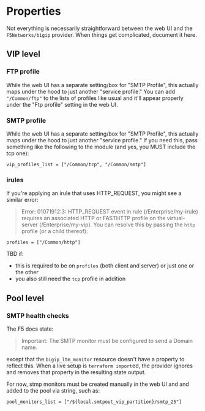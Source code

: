 # Properties

Not everything is necessarily straightforward between the web UI and the `F5Networks/bigip` provider.  When things get complicated, document it here.

## VIP level

### FTP profile

While the web UI has a separate setting/box for "SMTP Profile", this actually maps under the hood to just another "service profile." You can add `"/Common/ftp"` to the lists of profiles like usual and it'll appear properly under the "Ftp profile" setting in the web UI.

### SMTP profile

While the web UI has a separate setting/box for "SMTP Profile", this actually maps under the hood to just another "service profile."  If you need this, pass something like the following to the module (and yes, you MUST include the tcp one):

`vip_profiles_list = ["/Common/tcp", "/Common/smtp"]`

### irules

If you're applying an irule that uses HTTP_REQUEST, you might see a similar error:

> Error: 01071912:3: HTTP_REQUEST event in rule (/Enterprise/my-irule) requires an associated HTTP or FASTHTTP profile on the virtual-server (/Enterprise/my-vip).  You can resolve this by passing the `http` profile (or a child thereof):

`profiles = ["/Common/http"]`

TBD if:

- this is required to be on `profiles` (both client and server) or just one or the other
- you also still need the `tcp` profile in addition

## Pool level

### SMTP health checks

The F5 docs state:

> Important: The SMTP monitor must be configured to send a Domain name.

except that the `bigip_ltm_monitor` resource doesn't have a property to reflect this.  When a live setup is `terraform import`ed, the provider ignores and removes that property in the resulting state output.

For now, stmp monitors must be created manually in the web UI and and added to the pool via string, such as:

`pool_monitors_list = ["/${local.smtpout_vip_partition}/smtp_25"]`
